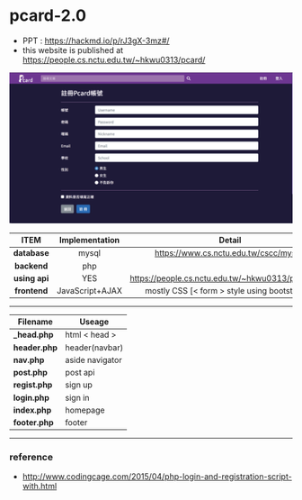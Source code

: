 # pcard-2.0
* PPT : https://hackmd.io/p/rJ3gX-3mz#/
* this website is published at https://people.cs.nctu.edu.tw/~hkwu0313/pcard/

![](https://github.com/maxam2017/pcard-2.0/blob/master/asset/img/readme.gif)

|**ITEM**|**Implementation**|**Detail**|
|:-:|:-:|:-:|
| **database** | mysql |https://www.cs.nctu.edu.tw/cscc/mysql/|
| **backend**| php||
|  **using api** |   YES   |https://people.cs.nctu.edu.tw/~hkwu0313/pcard/post|
| **frontend**|JavaScript+AJAX|mostly CSS [< form > style using bootstrap 4]|
---
|**Filename**|**Useage**|
| - | - |
| **_head.php** | html < head > |
| **header.php** | header(navbar) |
| **nav.php** | aside navigator |
| **post.php** | post api |
| **regist.php** | sign up |
| **login.php** | sign in |
| **index.php** | homepage |
| **footer.php** | footer |
---
### reference
* http://www.codingcage.com/2015/04/php-login-and-registration-script-with.html
